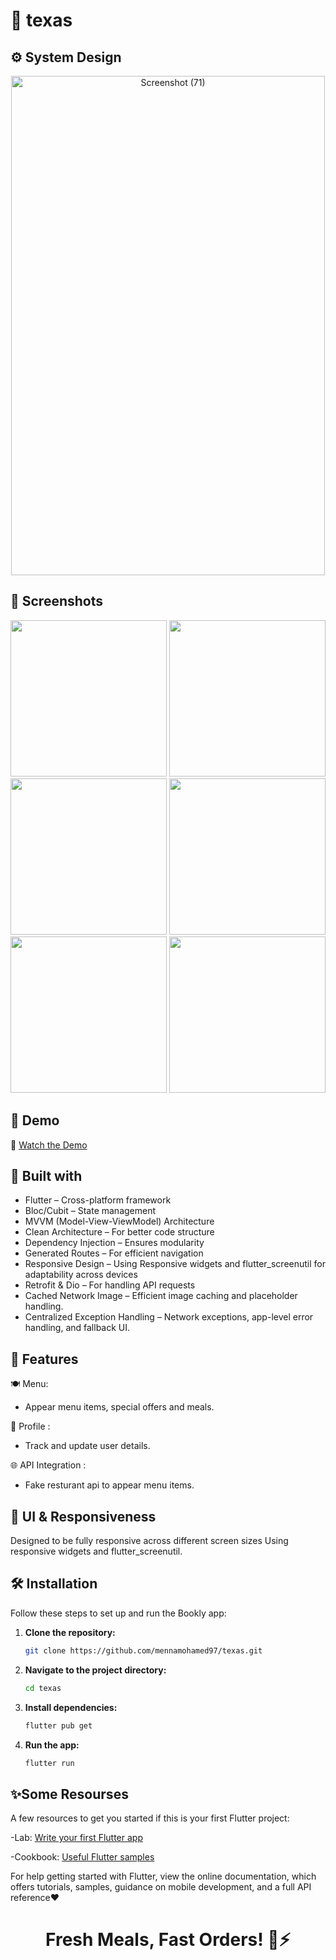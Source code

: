 # 🚀 texas
## ⚙️ System Design

<p align="center">
<img width="502" height="799" alt="Screenshot (71)" src="https://github.com/user-attachments/assets/d86a8b56-dffd-4aa1-b5b8-c14c4ef3e994" />
</p>

## 📌 Screenshots

<p align="center">
  <img src="https://github.com/user-attachments/assets/aedfdb81-713a-40a1-bb3f-af642dddabc1" width="250" />
  <img src="https://github.com/user-attachments/assets/96372463-a55a-4ffb-b365-3f31a4247e9e" width="250" />
  <img src="https://github.com/user-attachments/assets/3ccccb72-043c-4025-8d7a-4e9e2f83f429" width="250" />
  <img src="https://github.com/user-attachments/assets/4f79d931-4119-4d99-bb25-e03e6698f8a0" width="250" />
  <img src="https://github.com/user-attachments/assets/3b47bdb9-68bc-4d3c-bb8e-6e602e0a1e29" width="250" />
  <img src="https://github.com/user-attachments/assets/82ac3e35-3f77-4a08-b319-754da62869e6" width="250" />
</p>


## 🎥 Demo  
🔗 [Watch the Demo](https://github.com/user-attachments/assets/3cf65ca5-81ae-41ad-bdc6-51627cf16c4a)

 
## 🔧 Built with

- Flutter – Cross-platform framework
- Bloc/Cubit – State management
- MVVM (Model-View-ViewModel) Architecture
- Clean Architecture – For better code structure
- Dependency Injection – Ensures modularity
- Generated Routes – For efficient navigation
- Responsive Design – Using Responsive widgets and flutter_screenutil for adaptability across devices
- Retrofit & Dio – For handling API requests
- Cached Network Image – Efficient image caching and placeholder handling.
- Centralized Exception Handling – Network exceptions, app-level error handling, and fallback UI.


## 🎯 Features

🍽️ Menu:

- Appear menu items, special offers and meals.

👤 Profile :

- Track and update user details.

🌐 API Integration :

- Fake resturant api to appear menu items.

## 📱 UI & Responsiveness
Designed to be fully responsive across different screen sizes Using responsive widgets and flutter_screenutil.

## 🛠 Installation

Follow these steps to set up and run the Bookly app:

1. **Clone the repository:**
   ```sh
   git clone https://github.com/mennamohamed97/texas.git
   ```

2. **Navigate to the project directory:**
   ```sh
   cd texas
   ```

3. **Install dependencies:**
   ```sh
   flutter pub get
   ```

4. **Run the app:**
   ```sh
   flutter run
   ```


## ✨Some Resourses

A few resources to get you started if this is your first Flutter project:

-Lab: [Write your first Flutter app](https://docs.flutter.dev/get-started/codelab)

-Cookbook: [Useful Flutter samples](https://docs.flutter.dev/cookbook)

For help getting started with Flutter, view the online documentation, which offers tutorials, samples, guidance on mobile development, and a full API reference❤️


<div align="center">

# **Fresh Meals, Fast Orders! 🥗⚡**

</div>


